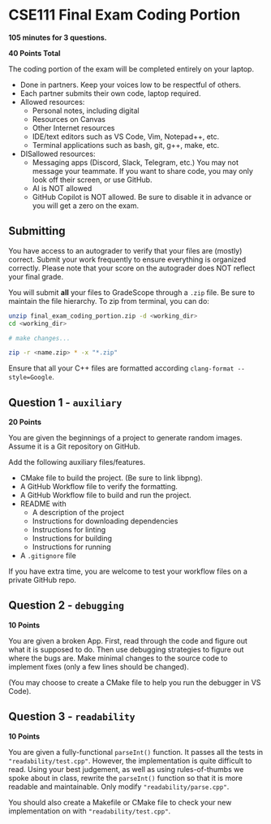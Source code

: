 # CSE111 Final Exam Coding Portion

**105 minutes for 3 questions.**

**40 Points Total**

The coding portion of the exam will be completed entirely on your laptop.

* Done in partners. Keep your voices low to be respectful of others.
* Each partner submits their own code, laptop required.
* Allowed resources:
    * Personal notes, including digital
    * Resources on Canvas
    * Other Internet resources
    * IDE/text editors such as VS Code, Vim, Notepad++, etc.
    * Terminal applications such as bash, git, g++, make, etc.
* DISallowed resources:
    * Messaging apps (Discord, Slack, Telegram, etc.) You may not message your teammate. If you want to share code, you may only look off their screen, or use GitHub.
    * AI is NOT allowed
    * GitHub Copilot is NOT allowed. Be sure to disable it in advance or you will get a zero on the exam.

## Submitting

You have access to an autograder to verify that your files are (mostly) correct. Submit your work frequently to ensure everything is organized correctly. Please note that your score on the autograder does NOT reflect your final grade.

You will submit **all** your files to GradeScope through a `.zip` file. Be sure to maintain the file hierarchy. To zip from terminal, you can do:

```bash
unzip final_exam_coding_portion.zip -d <working_dir>
cd <working_dir>

# make changes...

zip -r <name.zip> * -x "*.zip"
```

Ensure that all your C++ files are formatted according `clang-format --style=Google`.

## Question 1 - `auxiliary`

**20 Points**

You are given the beginnings of a project to generate random images. Assume it is a Git repository on GitHub.

Add the following auxiliary files/features.

* CMake file to build the project. (Be sure to link libpng).
* A GitHub Workflow file to verify the formatting.
* A GitHub Workflow file to build and run the project.
* README with
    * A description of the project
    * Instructions for downloading dependencies
    * Instructions for linting
    * Instructions for building
    * Instructions for running
* A `.gitignore` file

If you have extra time, you are welcome to test your workflow files on a private GitHub repo.

## Question 2 - `debugging`

**10 Points**

You are given a broken App. First, read through the code and figure out what it is supposed to do. Then use debugging strategies to figure out where the bugs are. Make minimal changes to the source code to implement fixes (only a few lines should be changed).

(You may choose to create a CMake file to help you run the debugger in VS Code).

## Question 3 - `readability`

**10 Points**

You are given a fully-functional `parseInt()` function. It passes all the tests in `"readability/test.cpp"`. However, the implementation is quite difficult to read. Using your best judgement, as well as using rules-of-thumbs we spoke about in class, rewrite the `parseInt()` function so that it is more readable and maintainable. Only modify `"readability/parse.cpp"`.

You should also create a Makefile or CMake file to check your new implementation on with `"readability/test.cpp"`.
